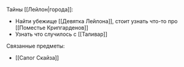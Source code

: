 Тайны [[Лейлон|города]]:
- Найти убежище [[Девятка Лейлона]], стоит узнать что-то про [[Поместье Крипгарденов]]
- Узнать что случилось с [[Таливар]]

Связанные предметы:
- [[Сапог Скайза]]